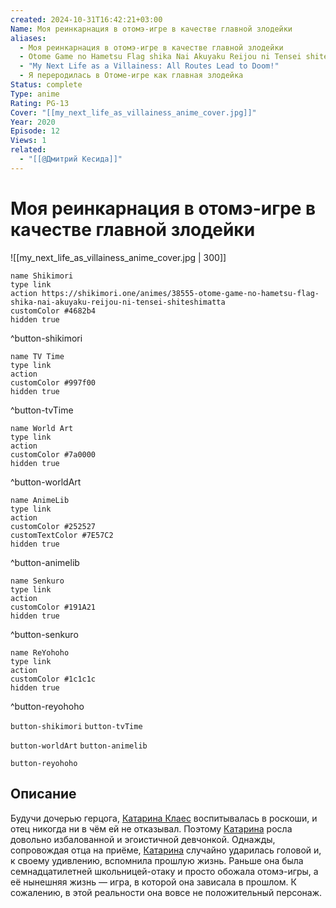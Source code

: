 ```yaml
---
created: 2024-10-31T16:42:21+03:00
Name: Моя реинкарнация в отомэ-игре в качестве главной злодейки
aliases:
  - Моя реинкарнация в отомэ-игре в качестве главной злодейки
  - Otome Game no Hametsu Flag shika Nai Akuyaku Reijou ni Tensei shiteshimatta...
  - "My Next Life as a Villainess: All Routes Lead to Doom!"
  - Я переродилась в Отоме-игре как главная злодейка
Status: complete
Type: anime
Rating: PG-13
Cover: "[[my_next_life_as_villainess_anime_cover.jpg]]"
Year: 2020
Episode: 12
Views: 1
related:
  - "[[@Дмитрий Кесида]]"
---
```


# Моя реинкарнация в отомэ-игре в качестве главной злодейки

![[my_next_life_as_villainess_anime_cover.jpg | 300]]

```button
name Shikimori
type link
action https://shikimori.one/animes/38555-otome-game-no-hametsu-flag-shika-nai-akuyaku-reijou-ni-tensei-shiteshimatta
customColor #4682b4
hidden true
```
^button-shikimori

```button
name TV Time
type link
action 
customColor #997f00
hidden true
```
^button-tvTime

```button
name World Art
type link
action 
customColor #7a0000
hidden true
```
^button-worldArt

```button
name AnimeLib
type link
action 
customColor #252527
customTextColor #7E57C2
hidden true
```
^button-animelib

```button
name Senkuro
type link
action 
customColor #191A21
hidden true
```
^button-senkuro

```button
name ReYohoho
type link
action 
customColor #1c1c1c
hidden true
```
^button-reyohoho



`button-shikimori` `button-tvTime`

`button-worldArt` `button-animelib`

`button-reyohoho`

## Описание

Будучи дочерью герцога, [Катарина Клаес](https://shikimori.one/characters/159166-catarina-claes) воспитывалась в роскоши, и отец никогда ни в чём ей не отказывал. Поэтому [Катарина](https://shikimori.one/characters/159166-catarina-claes) росла довольно избалованной и эгоистичной девчонкой. Однажды, сопровождая отца на приёме, [Катарина](https://shikimori.one/characters/159166-catarina-claes) случайно ударилась головой и, к своему удивлению, вспомнила прошлую жизнь. Раньше она была семнадцатилетней школьницей-отаку и просто обожала отомэ-игры, а её нынешняя жизнь — игра, в которой она зависала в прошлом. К сожалению, в этой реальности она вовсе не положительный персонаж.
